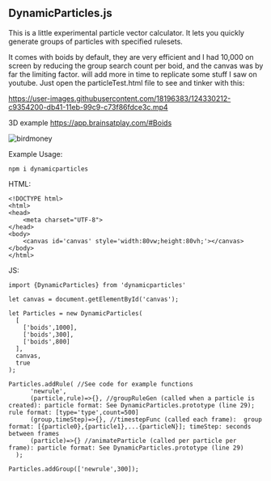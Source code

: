 ## DynamicParticles.js

This is a little experimental particle vector calculator. It lets you quickly generate groups of particles with specified rulesets. 

It comes with boids by default, they are very efficient and I had 10,000 on screen by reducing the group search count per boid, and the canvas was by far the limiting factor. will add more in time to replicate some stuff I saw on youtube. Just open the particleTest.html file to see and tinker with this:

https://user-images.githubusercontent.com/18196383/124330212-c9354200-db41-11eb-99c9-c73f86fdce3c.mp4

3D example
https://app.brainsatplay.com/#Boids

![birdmoney](https://user-images.githubusercontent.com/18196383/124544444-f735b300-dddb-11eb-84f9-647736994b45.png)


Example Usage:

`npm i dynamicparticles`

HTML:
```
<!DOCTYPE html>
<html>
<head>
    <meta charset="UTF-8">
</head>
<body> 
    <canvas id='canvas' style='width:80vw;height:80vh;'></canvas>
</body>
</html>
```


JS:
```
import {DynamicParticles} from 'dynamicparticles'

let canvas = document.getElementById('canvas');

let Particles = new DynamicParticles(
  [
    ['boids',1000],
    ['boids',300],
    ['boids',800]
  ],
  canvas,
  true
);

Particles.addRule( //See code for example functions
      'newrule',
      (particle,rule)=>{}, //groupRuleGen (called when a particle is created): particle format: See DynamicParticles.prototype (line 29); rule format: [type='type',count=500]
      (group,timeStep)=>{}, //timestepFunc (called each frame):  group format: [{particle0},{particle1},...{particleN}]; timeStep: seconds between frames
      (particle)=>{} //animateParticle (called per particle per frame): particle format: See DynamicParticles.prototype (line 29)
  );
  
Particles.addGroup(['newrule',300]);

```

